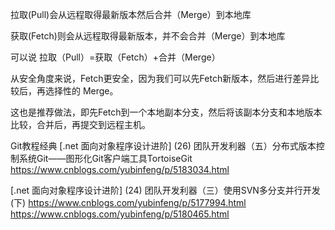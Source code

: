 
拉取(Pull)会从远程取得最新版本然后合并（Merge）到本地库

获取(Fetch)则会从远程取得最新版本，并不会合并（Merge）到本地库

可以说 拉取（Pull）=获取（Fetch）+合并（Merge）

从安全角度来说，Fetch更安全，因为我们可以先Fetch新版本，然后进行差异比较后，再选择性的 Merge。

这也是推荐做法，即先Fetch到一个本地副本分支，然后将该副本分支和本地版本比较，合并后，再提交到远程主机。


Git教程经典
[.net 面向对象程序设计进阶] (26) 团队开发利器（五）分布式版本控制系统Git——图形化Git客户端工具TortoiseGit
https://www.cnblogs.com/yubinfeng/p/5183034.html


[.net 面向对象程序设计进阶] (24) 团队开发利器（三）使用SVN多分支并行开发(下)
https://www.cnblogs.com/yubinfeng/p/5177994.html
https://www.cnblogs.com/yubinfeng/p/5180465.html







